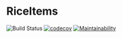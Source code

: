 # RiceItems
![Build Status](https://ci.appveyor.com/api/projects/status/github/ricepuffz/RiceItems?branch=master&svg=true)
[![codecov](https://codecov.io/gh/ricepuffz/RiceItems/branch/master/graph/badge.svg?token=EB48GHI1MX)](https://codecov.io/gh/ricepuffz/RiceItems)
[![Maintainability](https://api.codeclimate.com/v1/badges/5de30526359fbe89a809/maintainability)](https://codeclimate.com/github/ricepuffz/RiceItems/maintainability)
